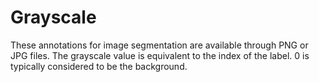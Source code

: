 # Grayscale

These annotations for image segmentation are available through PNG or JPG files. 
The grayscale value is equivalent to the index of the label. 
0 is typically considered to be the background.
